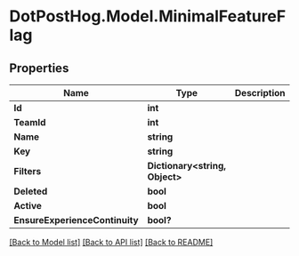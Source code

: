 # DotPostHog.Model.MinimalFeatureFlag

## Properties

Name | Type | Description | Notes
------------ | ------------- | ------------- | -------------
**Id** | **int** |  | [readonly] 
**TeamId** | **int** |  | [readonly] 
**Name** | **string** |  | [optional] 
**Key** | **string** |  | 
**Filters** | **Dictionary&lt;string, Object&gt;** |  | [optional] 
**Deleted** | **bool** |  | [optional] 
**Active** | **bool** |  | [optional] 
**EnsureExperienceContinuity** | **bool?** |  | [optional] 

[[Back to Model list]](../README.md#documentation-for-models) [[Back to API list]](../README.md#documentation-for-api-endpoints) [[Back to README]](../README.md)

